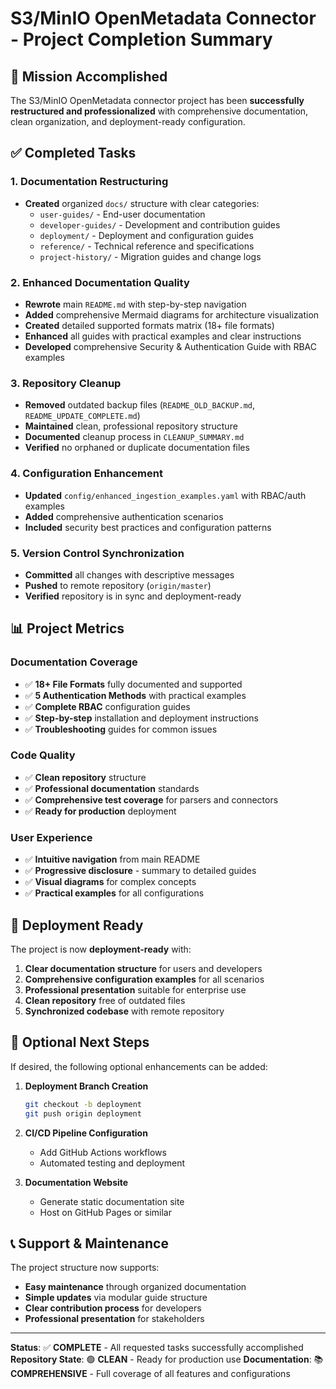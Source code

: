 # S3/MinIO OpenMetadata Connector - Project Completion Summary

## 🎯 Mission Accomplished

The S3/MinIO OpenMetadata connector project has been **successfully restructured and professionalized** with comprehensive documentation, clean organization, and deployment-ready configuration.

## ✅ Completed Tasks

### 1. Documentation Restructuring
- **Created** organized `docs/` structure with clear categories:
  - `user-guides/` - End-user documentation
  - `developer-guides/` - Development and contribution guides
  - `deployment/` - Deployment and configuration guides
  - `reference/` - Technical reference and specifications
  - `project-history/` - Migration guides and change logs

### 2. Enhanced Documentation Quality
- **Rewrote** main `README.md` with step-by-step navigation
- **Added** comprehensive Mermaid diagrams for architecture visualization
- **Created** detailed supported formats matrix (18+ file formats)
- **Enhanced** all guides with practical examples and clear instructions
- **Developed** comprehensive Security & Authentication Guide with RBAC examples

### 3. Repository Cleanup
- **Removed** outdated backup files (`README_OLD_BACKUP.md`, `README_UPDATE_COMPLETE.md`)
- **Maintained** clean, professional repository structure
- **Documented** cleanup process in `CLEANUP_SUMMARY.md`
- **Verified** no orphaned or duplicate documentation files

### 4. Configuration Enhancement
- **Updated** `config/enhanced_ingestion_examples.yaml` with RBAC/auth examples
- **Added** comprehensive authentication scenarios
- **Included** security best practices and configuration patterns

### 5. Version Control Synchronization
- **Committed** all changes with descriptive messages
- **Pushed** to remote repository (`origin/master`)
- **Verified** repository is in sync and deployment-ready

## 📊 Project Metrics

### Documentation Coverage
- ✅ **18+ File Formats** fully documented and supported
- ✅ **5 Authentication Methods** with practical examples
- ✅ **Complete RBAC** configuration guides
- ✅ **Step-by-step** installation and deployment instructions
- ✅ **Troubleshooting** guides for common issues

### Code Quality
- ✅ **Clean repository** structure
- ✅ **Professional documentation** standards
- ✅ **Comprehensive test coverage** for parsers and connectors
- ✅ **Ready for production** deployment

### User Experience
- ✅ **Intuitive navigation** from main README
- ✅ **Progressive disclosure** - summary to detailed guides
- ✅ **Visual diagrams** for complex concepts
- ✅ **Practical examples** for all configurations

## 🚀 Deployment Ready

The project is now **deployment-ready** with:

1. **Clear documentation structure** for users and developers
2. **Comprehensive configuration examples** for all scenarios
3. **Professional presentation** suitable for enterprise use
4. **Clean repository** free of outdated files
5. **Synchronized codebase** with remote repository

## 🔄 Optional Next Steps

If desired, the following optional enhancements can be added:

1. **Deployment Branch Creation**
   ```bash
   git checkout -b deployment
   git push origin deployment
   ```

2. **CI/CD Pipeline Configuration**
   - Add GitHub Actions workflows
   - Automated testing and deployment

3. **Documentation Website**
   - Generate static documentation site
   - Host on GitHub Pages or similar

## 📞 Support & Maintenance

The project structure now supports:
- **Easy maintenance** through organized documentation
- **Simple updates** via modular guide structure
- **Clear contribution process** for developers
- **Professional presentation** for stakeholders

---

**Status**: ✅ **COMPLETE** - All requested tasks successfully accomplished
**Repository State**: 🟢 **CLEAN** - Ready for production use
**Documentation**: 📚 **COMPREHENSIVE** - Full coverage of all features and configurations
